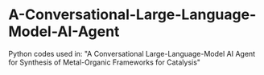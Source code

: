 # A-Conversational-Large-Language-Model-AI-Agent
Python codes used in: "A Conversational Large-Language-Model AI Agent for Synthesis of Metal-Organic Frameworks for Catalysis"
